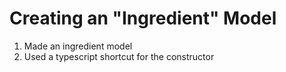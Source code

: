 # Creating an "Ingredient" Model
01. Made an ingredient model
02. Used a typescript shortcut for the constructor